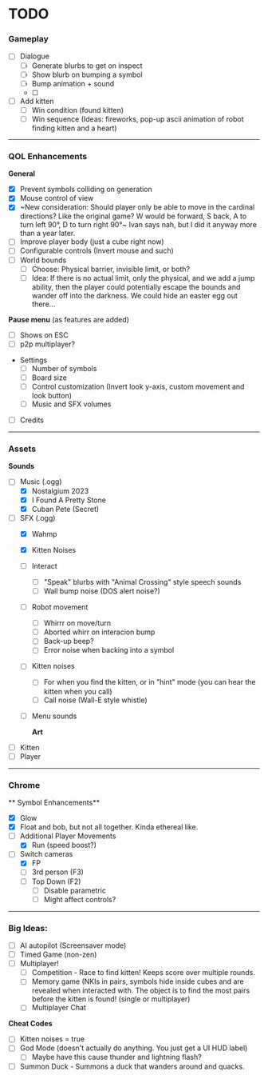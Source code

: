 # TODO

### Gameplay

- [ ] Dialogue
  - [ ] Generate blurbs to get on inspect
  - [ ] Show blurb on bumping a symbol
  - [ ] Bump animation + sound
  - [ ] 
- [ ] Add kitten
  - [ ] Win condition (found kitten)
  - [ ] Win sequence (Ideas: fireworks, pop-up ascii animation of robot finding kitten and a heart)

---

### QOL Enhancements

**General**

- [x] Prevent symbols colliding on generation
- [x] Mouse control of view
- [x] ~New consideration: Should player only be able to move in the cardinal
      directions? Like the original game? W would be forward, S back, A to turn
      left 90°, D to turn right 90°~ Ivan says nah, but I did it anyway more than a year later.
- [ ] Improve player body (just a cube right now)
- [ ] Configurable controls (Invert mouse and such)
- [ ] World bounds
  - [ ] Choose: Physical barrier, invisible limit, or both?
  - [ ] Idea: If there is no actual limit, only the physical, and we add a jump
        ability, then the player could potentially escape the bounds and wander
        off into the darkness. We could hide an easter egg out there...

**Pause menu** (as features are added)

- [ ] Shows on ESC
- [ ] p2p multiplayer?
- Settings
  - [ ] Number of symbols
  - [ ] Board size
  - [ ] Control customization (Invert look y-axis, custom movement and look button)
  - [ ] Music and SFX volumes
- [ ] Credits

---

### Assets

**Sounds**

- [ ] Music (.ogg)
  - [X] Nostalgium 2023
  - [X] I Found A Pretty Stone
  - [X] Cuban Pete (Secret)
- [ ] SFX (.ogg)
  - [X] Wahmp
  - [X] Kitten Noises

  - [ ] Interact
    - [ ] "Speak" blurbs with "Animal Crossing" style speech sounds
    - [ ] Wall bump noise (DOS alert noise?)
  - [ ] Robot movement
    - [ ] Whirrr on move/turn
    - [ ] Aborted whirr on interacion bump
    - [ ] Back-up beep?
    - [ ] Error noise when backing into a symbol
  - [ ] Kitten noises
    - [ ] For when you find the kitten, or in "hint" mode (you can hear the kitten when you call)
    - [ ] Call noise (Wall-E style whistle)
  - [ ] Menu sounds
        
    **Art**

- [ ] Kitten
- [ ] Player

---

### Chrome

** Symbol Enhancements**

- [x] Glow
- [x] Float and bob, but not all together. Kinda ethereal like.
- [ ] Additional Player Movements
  - [x] Run (speed boost?)
- [ ] Switch cameras
  - [x] FP
  - [ ] 3rd person (F3)
  - [ ] Top Down (F2)
    - [ ] Disable parametric
    - [ ] Might affect controls?

---

### Big Ideas:

- [ ] AI autopilot (Screensaver mode)
- [ ] Timed Game (non-zen)
- [ ] Multiplayer!
    - [ ] Competition - Race to find kitten! Keeps score over multiple rounds.
    - [ ] Memory game (NKIs in pairs, symbols hide inside cubes and are revealed when interacted with.
          The object is to find the most pairs before the kitten is found! (single or multiplayer)
    - [ ] Multiplayer Chat

**Cheat Codes**

- [ ] Kitten noises = true
- [ ] God Mode (doesn't actually do anything. You just get a UI HUD label)
  - [ ] Maybe have this cause thunder and lightning flash?
- [ ] Summon Duck - Summons a duck that wanders around and quacks.
